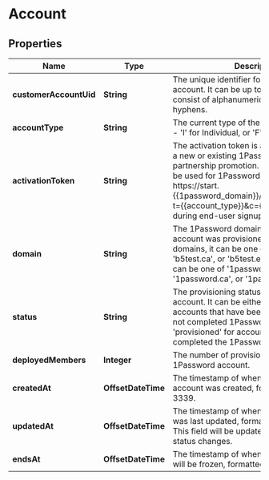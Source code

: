 

# Account


## Properties

| Name | Type | Description | Notes |
|------------ | ------------- | ------------- | -------------|
|**customerAccountUid** | **String** | The unique identifier for the end user&#39;s account. It can be up to 80 chars long and consist of alphanumeric characters and hyphens. |  [optional] |
|**accountType** | **String** | The current type of the 1Password account - &#39;I&#39; for Individual, or &#39;F&#39; for family. |  [optional] |
|**activationToken** | **String** | The activation token is a coupon code to link a new or existing 1Password account to a partnership promotion. For example, it can be used for 1Password account creation at https://start.{{1password_domain}}/partnership/redeem?t&#x3D;{{account_type}}&amp;c&#x3D;{{activation_token}} during end-user signup. |  [optional] |
|**domain** | **String** | The 1Password domain for which the account was provisioned for. For testing domains, it can be one of &#39;b5test.com&#39;, &#39;b5test.ca&#39;, or &#39;b5test.eu&#39;. For production, it can be one of &#39;1password.com&#39;, &#39;1password.ca&#39;, or &#39;1password.eu&#39;. |  [optional] |
|**status** | **String** | The provisioning status of the partner account. It can be either &#39;entitled&#39; for accounts that have been initialized but have not completed 1Password signup, or &#39;provisioned&#39; for accounts that have completed the 1Password signup process. |  [optional] |
|**deployedMembers** | **Integer** | The number of provisioned users for the 1Password account. |  [optional] |
|**createdAt** | **OffsetDateTime** | The timestamp of when the partnership account was created, formatted in RFC-3339. |  [optional] |
|**updatedAt** | **OffsetDateTime** | The timestamp of when the partner account was last updated, formatted in RFC-3339. This field will be updated during account status changes. |  [optional] |
|**endsAt** | **OffsetDateTime** | The timestamp of when the partner account will be frozen, formatted in RFC-3339. |  [optional] |



